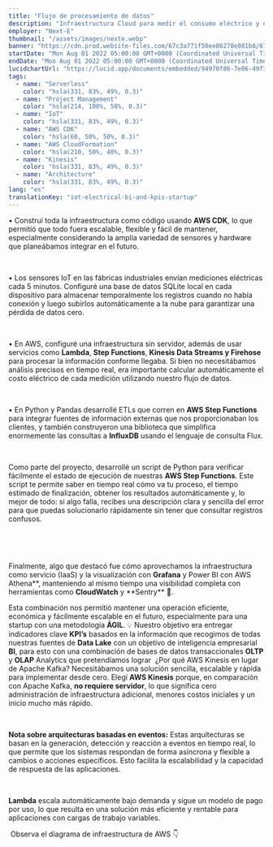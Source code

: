 ```yaml
---
title: "Flujo de procesamiento de datos"
description: "Infraestructura Cloud para medir el consumo eléctrico y el costo de fábricas industriales mediante sensores eléctricos"
employer: "Next-E"
thumbnail: "/assets/images/nexte.webp"
banner: "https://cdn.prod.website-files.com/67c3a771f50ee86278e081b8/67cbf29308ea1ae1f6dc483e_67cb925d445935b57d5f7800_photo-1461088945293-0c17689e48ac.jpeg"
startDate: "Mon Aug 01 2022 05:00:00 GMT+0000 (Coordinated Universal Time)"
endDate: "Mon Aug 01 2022 05:00:00 GMT+0000 (Coordinated Universal Time)"
lucidchartUrl: "https://lucid.app/documents/embedded/94970f86-7e06-49f3-a315-5112b722191f"
tags:
  - name: "Serverless"
    color: "hsla(331, 83%, 49%, 0.3)"
  - name: "Project Management"
    color: "hsla(214, 100%, 58%, 0.3)"
  - name: "IoT"
    color: "hsla(331, 83%, 49%, 0.3)"
  - name: "AWS CDK"
    color: "hsla(60, 50%, 50%, 0.3)"
  - name: "AWS CloudFormation"
    color: "hsla(210, 50%, 40%, 0.3)"
  - name: "Kinesis"
    color: "hsla(331, 83%, 49%, 0.3)"
  - name: "Architecture"
    color: "hsla(331, 83%, 49%, 0.3)"
lang: "es"
translationKey: "iot-electrical-bi-and-kpis-startup"
---
```


• Construí toda la infraestructura como código usando **AWS CDK**, lo que permitió que todo fuera escalable, flexible y fácil de mantener, especialmente considerando la amplia variedad de sensores y hardware que planeábamos integrar en el futuro.

‍

• Los sensores IoT en las fábricas industriales envían mediciones eléctricas cada 5 minutos. Configuré una base de datos SQLite local en cada dispositivo para almacenar temporalmente los registros cuando no había conexión y luego subirlos automáticamente a la nube para garantizar una pérdida de datos cero.

‍

• En AWS, configuré una infraestructura sin servidor, además de usar servicios como **Lambda**, **Step Functions**, **Kinesis Data Streams y Firehose** para procesar la información conforme llegaba. Si bien no necesitábamos análisis precisos en tiempo real, era importante calcular automáticamente el costo eléctrico de cada medición utilizando nuestro flujo de datos.

‍

• En Python y Pandas desarrollé ETLs que corren en **AWS Step Functions** para integrar fuentes de información externas que nos proporcionaban los clientes, y también construyeron una biblioteca que simplifica enormemente las consultas a **InfluxDB** usando el lenguaje de consulta Flux.

‍

Como parte del proyecto, desarrollé un script de Python para verificar fácilmente el estado de ejecución de nuestras **AWS Step Functions**. Este script te permite saber en tiempo real cómo va tu proceso, el tiempo estimado de finalización, obtener los resultados automáticamente y, lo mejor de todo: si algo falla, recibes una descripción clara y sencilla del error para que puedas solucionarlo rápidamente sin tener que consultar registros confusos.

‍

‍

Finalmente, algo que destacó fue cómo aprovechamos la infraestructura como servicio (IaaS) y la visualización con **Grafana** y Power BI con AWS Athena**, manteniendo al mismo tiempo una visibilidad completa con herramientas como **CloudWatch** y **Sentry\*\* 🔎.

Esta combinación nos permitió mantener una operación eficiente, económica y fácilmente escalable en el futuro, especialmente para una startup con una metodología **ÁGIL**.‍
💡 Nuestro objetivo era entregar indicadores clave **KPI’s** basados ​​en la información que recogimos de todas nuestras fuentes de **Data Lake** con un objetivo de inteligencia empresarial **BI**, para esto con una combinación de bases de datos transaccionales **OLTP** y **OLAP** Analytics que pretendíamos lograr
‍
¿Por qué AWS Kinesis en lugar de Apache Kafka?
Necesitábamos una solución sencilla, escalable y rápida para implementar desde cero. Elegí **AWS Kinesis** porque, en comparación con Apache Kafka, **no requiere servidor**, lo que significa cero administración de infraestructura adicional, menores costos iniciales y un inicio mucho más rápido.

‍

**Nota sobre arquitecturas basadas en eventos:** Estas arquitecturas se basan en la generación, detección y reacción a eventos en tiempo real, lo que permite que los sistemas respondan de forma asíncrona y flexible a cambios o acciones específicos. Esto facilita la escalabilidad y la capacidad de respuesta de las aplicaciones.

‍

**Lambda** escala automáticamente bajo demanda y sigue un modelo de pago por uso, lo que resulta en una solución más eficiente y rentable para aplicaciones con cargas de trabajo variables.

‍
Observa el diagrama de infraestructura de AWS 👇
